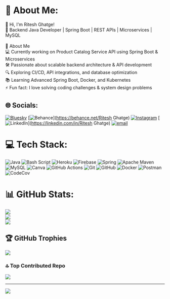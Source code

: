 # 💫 About Me:
👋 Hi, I'm Ritesh Ghatge!<br>🔹 Backend Java Developer | Spring Boot | REST APIs | Microservices | MySQL<br><br>🚀 About Me<br>💻 Currently working on Product Catalog Service API using Spring Boot & Microservices<br>🛠 Passionate about scalable backend architecture & API development<br>🔍 Exploring CI/CD, API integrations, and database optimization<br>📚 Learning Advanced Spring Boot, Docker, and Kubernetes<br>⚡ Fun fact: I love solving coding challenges & system design problems<br>


## 🌐 Socials:
[![Bluesky](https://img.shields.io/badge/bluesky-0285FF?style=for-the-badge&logo=bluesky&logoColor=%23FFFFFF)](https://bsky.app/profile/GhatgeRitesh) [![Behance](https://img.shields.io/badge/Behance-1769ff?logo=behance&logoColor=white)](https://behance.net/Ritesh Ghatge) [![Instagram](https://img.shields.io/badge/Instagram-%23E4405F.svg?logo=Instagram&logoColor=white)](https://instagram.com/riteshghatge_30) [![LinkedIn](https://img.shields.io/badge/LinkedIn-%230077B5.svg?logo=linkedin&logoColor=white)](https://linkedin.com/in/Ritesh Ghatge) [![email](https://img.shields.io/badge/Email-D14836?logo=gmail&logoColor=white)](mailto:riteshghatge30@gmail.com) 

# 💻 Tech Stack:
![Java](https://img.shields.io/badge/java-%23ED8B00.svg?style=for-the-badge&logo=openjdk&logoColor=white) ![Bash Script](https://img.shields.io/badge/bash_script-%23121011.svg?style=for-the-badge&logo=gnu-bash&logoColor=white) ![Heroku](https://img.shields.io/badge/heroku-%23430098.svg?style=for-the-badge&logo=heroku&logoColor=white) ![Firebase](https://img.shields.io/badge/firebase-%23039BE5.svg?style=for-the-badge&logo=firebase) ![Spring](https://img.shields.io/badge/spring-%236DB33F.svg?style=for-the-badge&logo=spring&logoColor=white) ![Apache Maven](https://img.shields.io/badge/Apache%20Maven-C71A36?style=for-the-badge&logo=Apache%20Maven&logoColor=white) ![MySQL](https://img.shields.io/badge/mysql-4479A1.svg?style=for-the-badge&logo=mysql&logoColor=white) ![Canva](https://img.shields.io/badge/Canva-%2300C4CC.svg?style=for-the-badge&logo=Canva&logoColor=white) ![GitHub Actions](https://img.shields.io/badge/github%20actions-%232671E5.svg?style=for-the-badge&logo=githubactions&logoColor=white) ![Git](https://img.shields.io/badge/git-%23F05033.svg?style=for-the-badge&logo=git&logoColor=white) ![GitHub](https://img.shields.io/badge/github-%23121011.svg?style=for-the-badge&logo=github&logoColor=white) ![Docker](https://img.shields.io/badge/docker-%230db7ed.svg?style=for-the-badge&logo=docker&logoColor=white) ![Postman](https://img.shields.io/badge/Postman-FF6C37?style=for-the-badge&logo=postman&logoColor=white) ![CodeCov](https://img.shields.io/badge/codecov-%23ff0077.svg?style=for-the-badge&logo=codecov&logoColor=white)
# 📊 GitHub Stats:
![](https://github-readme-stats.vercel.app/api?username=GhatgeRitesh&theme=default&hide_border=false&include_all_commits=false&count_private=false)<br/>
![](https://github-readme-streak-stats.herokuapp.com/?user=GhatgeRitesh&theme=default&hide_border=false)<br/>
![](https://github-readme-stats.vercel.app/api/top-langs/?username=GhatgeRitesh&theme=default&hide_border=false&include_all_commits=false&count_private=false&layout=compact)

## 🏆 GitHub Trophies
![](https://github-profile-trophy.vercel.app/?username=GhatgeRitesh&theme=shadow_blue&no-frame=true&no-bg=false&margin-w=4)

### 🔝 Top Contributed Repo
![](https://github-contributor-stats.vercel.app/api?username=GhatgeRitesh&limit=5&theme=dark&combine_all_yearly_contributions=true)

---
[![](https://visitcount.itsvg.in/api?id=GhatgeRitesh&icon=0&color=0)](https://visitcount.itsvg.in)

<!-- Proudly created with GPRM ( https://gprm.itsvg.in ) -->
